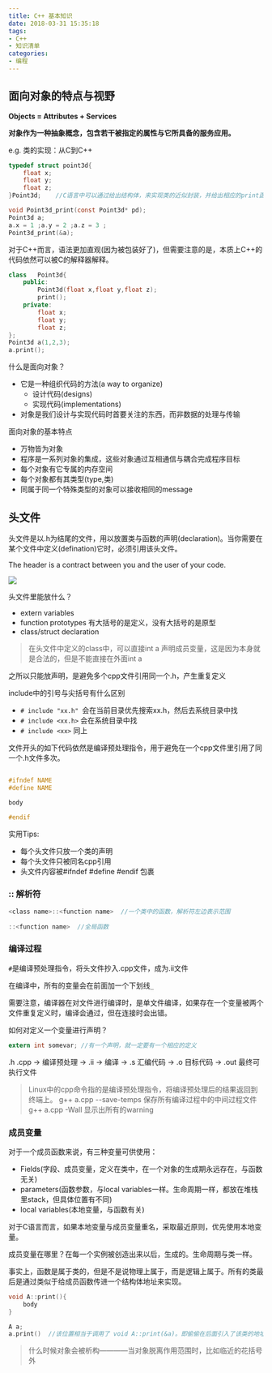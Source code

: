 ```yaml
---
title: C++ 基本知识
date: 2018-03-31 15:35:18
tags:
- C++
- 知识清单
categories:
- 编程
---
```


## 面向对象的特点与视野


**Objects = Attributes + Services**

**对象作为一种抽象概念，包含若干被指定的属性与它所具备的服务应用。**

e.g. 类的实现：从C到C++

```c
typedef struct point3d{
    float x;
    float y;
    float z;
}Point3d;    //C语言中可以通过给出结构体，来实现类的近似封装，并给出相应的print函数对结构体进行操作

void Point3d_print(const Point3d* pd);
Point3d a;
a.x = 1 ;a.y = 2 ;a.z = 3 ;
Point3d_print(&a);
```

对于C++而言，语法更加直观(因为被包装好了)，但需要注意的是，本质上C++的代码依然可以被C的解释器解释。

```c++
class   Point3d{
    public:
        Point3d(float x,float y,float z);
        print();
    private:
        float x;
        float y;
        float z;
};
Point3d a(1,2,3);
a.print();
```


什么是面向对象？

- 它是一种组织代码的方法(a way to organize)
    - 设计代码(designs)
    - 实现代码(implementations)
- 对象是我们设计与实现代码时首要关注的东西，而非数据的处理与传输

面向对象的基本特点

- 万物皆为对象
- 程序是一系列对象的集成，这些对象通过互相通信与耦合完成程序目标
- 每个对象有它专属的内存空间
- 每个对象都有其类型(type,类)
- 同属于同一个特殊类型的对象可以接收相同的message


## 头文件

头文件是以.h为结尾的文件，用以放置类与函数的声明(declaration)。当你需要在某个文件中定义(defination)它时，必须引用该头文件。

The header is a contract between you and the user of your code.

![](ii.png)

头文件里能放什么？

- extern variables
- function prototypes 有大括号的是定义，没有大括号的是原型
- class/struct declaration

>在头文件中定义的class中，可以直接int a 声明成员变量，这是因为本身就是合法的，但是不能直接在外面int a 

之所以只能放声明，是避免多个cpp文件引用同一个.h，产生重复定义

include中的引号与尖括号有什么区别

- `# include "xx.h" `会在当前目录优先搜索xx.h，然后去系统目录中找
- `# include <xx.h>` 会在系统目录中找
- `# include <xx>` 同上

文件开头的如下代码依然是编译预处理指令，用于避免在一个cpp文件里引用了同一个.h文件多次。

```c

#ifndef NAME
#define NAME

body

#endif

```

实用Tips:

- 每个头文件只放一个类的声明
- 每个头文件只被同名cpp引用
- 头文件内容被#ifndef #define #endif 包裹

### :: 解析符

```c
<class name>::<function name>  //一个类中的函数，解析符左边表示范围
 
::<function name>  //全局函数

```

### 编译过程

`#`是编译预处理指令，将头文件抄入.cpp文件，成为.ii文件

在编译中，所有的变量会在前面加一个下划线`_`

需要注意，编译器在对文件进行编译时，是单文件编译，如果存在一个变量被两个文件重复定义时，编译会通过，但在连接时会出错。

如何对定义一个变量进行声明？

```c
extern int somevar; //有一个声明，就一定要有一个相应的定义
```

.h .cpp -> 编译预处理 -> .ii -> 编译 -> .s 汇编代码 -> .o 目标代码 -> .out 最终可执行文件

> Linux中的cpp命令指的是编译预处理指令，将编译预处理后的结果返回到终端上。
> g++ a.cpp --save-temps  保存所有编译过程中的中间过程文件
> g++ a.cpp -Wall 显示出所有的warning
> 

### 成员变量

对于一个成员函数来说，有三种变量可供使用：

- Fields(字段、成员变量，定义在类中，在一个对象的生成期永远存在，与函数无关)
- parameters(函数参数，与local variables一样。生命周期一样，都放在堆栈里stack，但具体位置有不同)
- local variables(本地变量，与函数有关)

对于C语言而言，如果本地变量与成员变量重名，采取最近原则，优先使用本地变量。

成员变量在哪里？在每一个实例被创造出来以后，生成的。生命周期与类一样。

事实上，函数是属于类的，但是不是说物理上属于，而是逻辑上属于。所有的类最后是通过类似于给成员函数传进一个结构体地址来实现。

```c
void A::print(){
    body
}

A a;
a.print()  //该位置相当于调用了 void A::print(&a)。即偷偷在后面引入了该类的地址指针。

```

> 什么时候对象会被析构————当对象脱离作用范围时，比如临近的花括号外